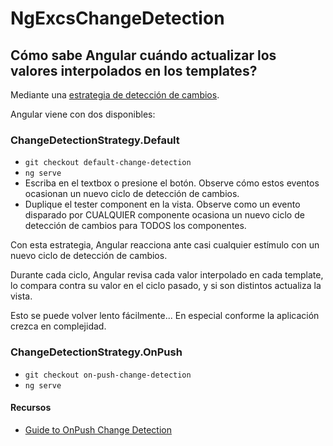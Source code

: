 # NgExcsChangeDetection

## Cómo sabe Angular cuándo actualizar los valores interpolados en los templates?

Mediante una [estrategia de  detección de cambios](https://angular.io/api/core/ChangeDetectionStrategy).

Angular viene con dos disponibles:

### ChangeDetectionStrategy.Default

* `git checkout default-change-detection`
* `ng serve`
* Escriba en el textbox o presione el botón. Observe cómo estos eventos ocasionan un nuevo ciclo de detección de cambios.
* Duplique el tester component en la vista. Observe como un evento disparado por CUALQUIER componente ocasiona un nuevo ciclo de detección de cambios para TODOS los componentes.

Con esta estrategia, Angular reacciona ante casi cualquier estímulo con un nuevo ciclo de detección de cambios. 

Durante cada ciclo, Angular revisa cada valor interpolado en cada template, lo compara contra su valor en el ciclo pasado, y si son distintos actualiza la vista.

Esto se puede volver lento fácilmente... En especial conforme la aplicación crezca en complejidad.

### ChangeDetectionStrategy.OnPush

* `git checkout on-push-change-detection`
* `ng serve`

#### Recursos
* [Guide to OnPush Change Detection](https://netbasal.com/a-comprehensive-guide-to-angular-onpush-change-detection-strategy-5bac493074a4)
